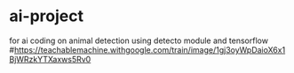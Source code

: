 # ai-project
for ai coding on animal detection using detecto module and tensorflow
#https://teachablemachine.withgoogle.com/train/image/1gj3oyWpDaioX6x1BjWRzkYTXaxws5Rv0
